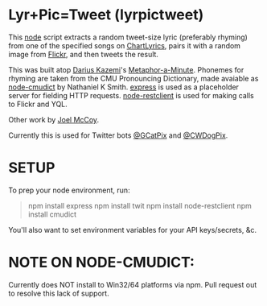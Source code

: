 Lyr+Pic=Tweet (lyrpictweet)
=================

This [node](http://nodejs.org) script extracts a random tweet-size lyric (preferably rhyming) from one of the specified songs on [ChartLyrics](http://chartlyrics.com), pairs it with a random image from [Flickr](http://flickr.com), and then tweets the result.

This was built atop [Darius Kazemi](http://twitter.com/tinysubversions)'s [Metaphor-a-Minute](https://github.com/dariusk/metaphor-a-minute).
Phonemes for rhyming are taken from the CMU Pronouncing Dictionary, made avaiable as [node-cmudict](https://github.com/nathanielksmith/node-cmudict) by Nathaniel K Smith.
[express](https://github.com/visionmedia/express) is used as a placeholder server for fielding HTTP requests.
[node-restclient](https://npmjs.org/package/node-restclient) is used for making calls to Flickr and YQL.

Other work by [Joel McCoy](http://twitter.com/boodooperson).

Currently this is used for Twitter bots [@GCatPix](http://twitter.com/gcatpix) and [@CWDogPix](http://twitter.com/cwdogpix).

SETUP
=================

To prep your node environment, run:
> npm install express
> npm install twit
> npm install node-restclient
> npm install cmudict

You'll also want to set environment variables for your API keys/secrets, &c.

NOTE ON NODE-CMUDICT:
=================
Currently does NOT install to Win32/64 platforms via npm.
Pull request out to resolve this lack of support.